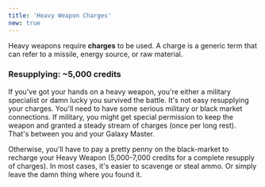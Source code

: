 ```yaml
---
title: 'Heavy Weapon Charges'
new: true
---
```


Heavy weapons require __charges__ to be used. A charge is a generic term that can refer to a missile, energy source, or
raw material.

### Resupplying: ~5,000 credits
If you've got your hands on a heavy weapon, you're either a military specialist or damn lucky you survived the battle.
It's not easy resupplying your charges. You'll need to have some serious military or black market connections. If military,
you might get special permission to keep the weapon and granted a steady stream of charges (once per long rest). That's
between you and your Galaxy Master.

Otherwise, you'll have to pay a pretty penny on the black-market to recharge your Heavy Weapon (5,000-7,000 credits for
a complete resupply of charges). In most cases, it's easier to scavenge or steal ammo. Or simply leave the damn thing
where you found it.

